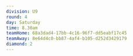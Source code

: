 ```yaml
---
division: U9
round: 4
day: Saturday
time: 8.30am
teamHome: 68a3dad4-17bb-4c16-96f7-dd5eabf17c45
teamAway: 8e64d4c0-bb87-4af4-b105-d252d3429179
diamond: 2
---
```

